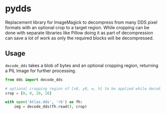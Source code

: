 # pydds
Replacement library for ImageMagick to decompress from many DDS pixel formats with an optional crop to a target region. While cropping can be done with separate libraries like Pillow doing it as part of decompression can save a lot of work as only the required blocks will be decompressed.

## Usage

`decode_dds` takes a blob of bytes and an optional cropping region, returning a PIL Image for further processing.

```python
from dds import decode_dds

# optional cropping region of [x0, y0, w, h] to be applied while decoding
crop = [0, 0, 20, 20]

with open('Atlas.dds', 'rb') as fh:
    img = decode_dds(fh.read(), crop)
```